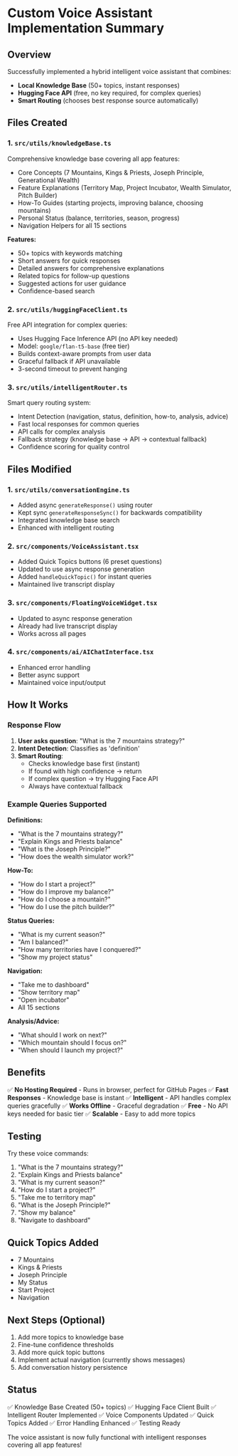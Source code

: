 # Custom Voice Assistant Implementation Summary

## Overview

Successfully implemented a hybrid intelligent voice assistant that combines:
- **Local Knowledge Base** (50+ topics, instant responses)
- **Hugging Face API** (free, no key required, for complex queries)
- **Smart Routing** (chooses best response source automatically)

## Files Created

### 1. `src/utils/knowledgeBase.ts`
Comprehensive knowledge base covering all app features:
- Core Concepts (7 Mountains, Kings & Priests, Joseph Principle, Generational Wealth)
- Feature Explanations (Territory Map, Project Incubator, Wealth Simulator, Pitch Builder)
- How-To Guides (starting projects, improving balance, choosing mountains)
- Personal Status (balance, territories, season, progress)
- Navigation Helpers for all 15 sections

**Features:**
- 50+ topics with keywords matching
- Short answers for quick responses
- Detailed answers for comprehensive explanations
- Related topics for follow-up questions
- Suggested actions for user guidance
- Confidence-based search

### 2. `src/utils/huggingFaceClient.ts`
Free API integration for complex queries:
- Uses Hugging Face Inference API (no API key needed)
- Model: `google/flan-t5-base` (free tier)
- Builds context-aware prompts from user data
- Graceful fallback if API unavailable
- 3-second timeout to prevent hanging

### 3. `src/utils/intelligentRouter.ts`
Smart query routing system:
- Intent Detection (navigation, status, definition, how-to, analysis, advice)
- Fast local responses for common queries
- API calls for complex analysis
- Fallback strategy (knowledge base → API → contextual fallback)
- Confidence scoring for quality control

## Files Modified

### 1. `src/utils/conversationEngine.ts`
- Added async `generateResponse()` using router
- Kept sync `generateResponseSync()` for backwards compatibility
- Integrated knowledge base search
- Enhanced with intelligent routing

### 2. `src/components/VoiceAssistant.tsx`
- Added Quick Topics buttons (6 preset questions)
- Updated to use async response generation
- Added `handleQuickTopic()` for instant queries
- Maintained live transcript display

### 3. `src/components/FloatingVoiceWidget.tsx`
- Updated to async response generation
- Already had live transcript display
- Works across all pages

### 4. `src/components/ai/AIChatInterface.tsx`
- Enhanced error handling
- Better async support
- Maintained voice input/output

## How It Works

### Response Flow

1. **User asks question**: "What is the 7 mountains strategy?"
2. **Intent Detection**: Classifies as 'definition'
3. **Smart Routing**:
   - Checks knowledge base first (instant)
   - If found with high confidence → return
   - If complex question → try Hugging Face API
   - Always have contextual fallback

### Example Queries Supported

**Definitions:**
- "What is the 7 mountains strategy?"
- "Explain Kings and Priests balance"
- "What is the Joseph Principle?"
- "How does the wealth simulator work?"

**How-To:**
- "How do I start a project?"
- "How do I improve my balance?"
- "How do I choose a mountain?"
- "How do I use the pitch builder?"

**Status Queries:**
- "What is my current season?"
- "Am I balanced?"
- "How many territories have I conquered?"
- "Show my project status"

**Navigation:**
- "Take me to dashboard"
- "Show territory map"
- "Open incubator"
- All 15 sections

**Analysis/Advice:**
- "What should I work on next?"
- "Which mountain should I focus on?"
- "When should I launch my project?"

## Benefits

✅ **No Hosting Required** - Runs in browser, perfect for GitHub Pages
✅ **Fast Responses** - Knowledge base is instant
✅ **Intelligent** - API handles complex queries gracefully
✅ **Works Offline** - Graceful degradation
✅ **Free** - No API keys needed for basic tier
✅ **Scalable** - Easy to add more topics

## Testing

Try these voice commands:

1. "What is the 7 mountains strategy?"
2. "Explain Kings and Priests balance"
3. "What is my current season?"
4. "How do I start a project?"
5. "Take me to territory map"
6. "What is the Joseph Principle?"
7. "Show my balance"
8. "Navigate to dashboard"

## Quick Topics Added

- 7 Mountains
- Kings & Priests
- Joseph Principle
- My Status
- Start Project
- Navigation

## Next Steps (Optional)

1. Add more topics to knowledge base
2. Fine-tune confidence thresholds
3. Add more quick topic buttons
4. Implement actual navigation (currently shows messages)
5. Add conversation history persistence

## Status

✅ Knowledge Base Created (50+ topics)
✅ Hugging Face Client Built
✅ Intelligent Router Implemented
✅ Voice Components Updated
✅ Quick Topics Added
✅ Error Handling Enhanced
✅ Testing Ready

The voice assistant is now fully functional with intelligent responses covering all app features!

